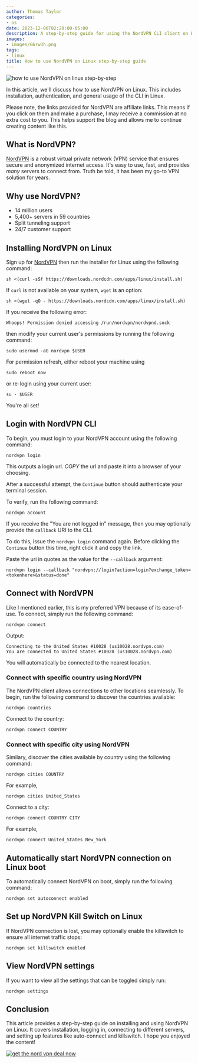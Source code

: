 ```yaml
---
author: Thomas Taylor
categories:
- os
date: 2023-12-06T02:20:00-05:00
description: A step-by-step guide for using the NordVPN CLI client on Linux
images:
- images/G6rw3h.png
tags:
- linux
title: How to use NordVPN on Linux step-by-step guide
---
```


![how to use NordVPN on linux step-by-step](images/G6rw3h.png)

In this article, we'll discuss how to use NordVPN on Linux. This includes installation, authentication, and general usage of the CLI in Linux.

Please note, the links provided for NordVPN are affiliate links. This means if you click on them and make a purchase, I may receive a commission at no extra cost to you. This helps support the blog and allows me to continue creating content like this.

## What is NordVPN?

[NordVPN][1] is a robust virtual private network (VPN) service that ensures secure and anonymized internet access. It's easy to use, fast, and provides _many_ servers to connect from. Truth be told, it has been my go-to VPN solution for years.

## Why use NordVPN?

- 14 million users
- 5,400+ servers in 59 countries
- Split tunneling support
- 24/7 customer support

## Installing NordVPN on Linux

Sign up for [NordVPN][1] then run the installer for Linux using the following command:

```shell
sh <(curl -sSf https://downloads.nordcdn.com/apps/linux/install.sh)
```

If `curl` is not available on your system, `wget` is an option:

```shell
sh <(wget -qO - https://downloads.nordcdn.com/apps/linux/install.sh)
```

If you receive the following error:

```text
Whoops! Permission denied accessing /run/nordvpn/nordvpnd.sock
```

then modify your current user's permissions by running the following command:

```shell
sudo usermod -aG nordvpn $USER
```

For permission refresh, either reboot your machine using 

```shell
sudo reboot now
```

or re-login using your current user:

```shell
su - $USER
```

You're all set!

## Login with NordVPN CLI

To begin, you must login to your NordVPN account using the following command:

```shell
nordvpn login
```

This outputs a login url. *COPY* the url and paste it into a browser of your choosing.

After a successful attempt, the `Continue` button should authenticate your terminal session.

To verify, run the following command:

```shell
nordvpn account
```

If you receive the "You are not logged in" message, then you may optionally provide the `callback` URI to the CLI.

To do this, issue the `nordvpn login` command again. Before clicking the `Continue` button this time, right click it and copy the link.

Paste the uri in quotes as the value for the `--callback` argument:

```shell
nordvpn login --callback "nordvpn://login?action=login?exchange_token=<tokenhere>&status=done"
```

## Connect with NordVPN

Like I mentioned earlier, this is my preferred VPN because of its ease-of-use. To connect, simply run the following command:

```shell
nordvpn connect
```

Output:

```text
Connecting to the United States #10028 (us10028.nordvpn.com)
You are connected to United States #10028 (us10028.nordvpn.com)
```

You will automatically be connected to the nearest location.

### Connect with specific country using NordVPN

The NordVPN client allows connections to other locations seamlessly. To begin, run the following command to discover the countries available:

```shell
nordvpn countries
```

Connect to the country:

```shell
nordvpn connect COUNTRY
```

### Connect with specific city using NordVPN

Similary, discover the cities available by country using the following command:

```shell
nordvpn cities COUNTRY
```

For example,

```shell
nordvpn cities United_States
```

Connect to a city:

```shell
nordvpn connect COUNTRY CITY
```

For example,

```shell
nordvpn connect United_States New_York
```

## Automatically start NordVPN connection on Linux boot

To automatically connect NordVPN on boot, simply run the following command:

```shell
nordvpn set autoconnect enabled
```

## Set up NordVPN Kill Switch on Linux

If NordVPN connection is lost, you may optionally enable the killswitch to ensure all internet traffic stops:

```shell
nordvpn set killswitch enabled
```

## View NordVPN settings

If you want to view all the settings that can be toggled simply run:

```shell
nordvpn settings
```

## Conclusion

This article provides a step-by-step guide on installing and using NordVPN on Linux. It covers installation, logging in, connecting to different servers, and setting up features like auto-connect and killswitch. I hope you enjoyed the content!

[![get the nord vpn deal now](images/M5CQOY.png)](https://go.nordvpn.net/aff_c?offer_id=15&aff_id=97262&source=how-to-use-nordvpn-on-ubuntu-step-by-step-guide)

[1]: https://go.nordvpn.net/aff_c?offer_id=15&aff_id=97262&source=how-to-use-nordvpn-on-ubuntu-step-by-step-guide 
